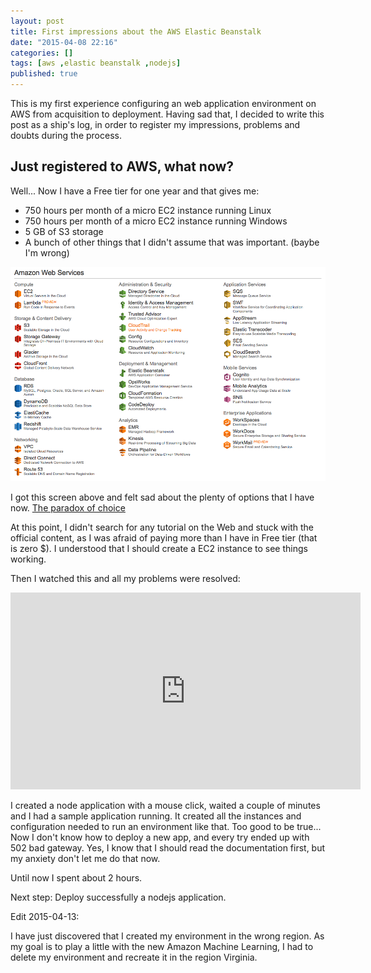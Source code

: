 ```yaml
---
layout: post
title: First impressions about the AWS Elastic Beanstalk
date: "2015-04-08 22:16"
categories: []
tags: [aws ,elastic beanstalk ,nodejs]
published: true
---
```


This is my first experience configuring an web application environment on AWS from acquisition to deployment. Having sad that, I decided to write this post as a ship's log, in order to register my impressions, problems and doubts during the process.  

## Just registered to AWS, what now?

Well... Now I have a Free tier for one year and that gives me:
- 750 hours per month of a micro EC2 instance running Linux
- 750 hours per month of a micro EC2 instance running Windows
- 5 GB of S3 storage
- A bunch of other things that I didn't assume that was important. (baybe I'm wrong)

![AWS Options](/images/2015/04/aws_options.png)

I got this screen above and felt sad about the plenty of options that I have now. [The paradox of choice](http://www.ted.com/talks/barry_schwartz_on_the_paradox_of_choice?language=en)

At this point, I didn't search for any tutorial on the Web and stuck with the official content, as I was afraid of paying more than I have in Free tier (that is zero $). I understood that I should create a EC2 instance to see things working.

Then I watched this and all my problems were resolved:
<iframe width="560" height="315" src="https://www.youtube.com/embed/dvmssHHBnII?rel=0" frameborder="0" allowfullscreen></iframe>

I created a node application with a mouse click, waited a couple of minutes and I had a sample application running. It created all the instances and configuration needed to run an environment like that.
Too good to be true... Now I don't know how to deploy a new app, and every try ended up with 502 bad gateway. Yes, I know that I should read the documentation first, but my anxiety don't let me do that now.

Until now I spent about 2 hours.

Next step: Deploy successfully a nodejs application.

Edit 2015-04-13:

I have just discovered that I created my environment in the wrong region. As my goal is to play a little with the new Amazon Machine Learning, I had to delete my environment and recreate it in the region Virginia.
